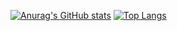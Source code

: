 [![Anurag's GitHub stats](https://github-readme-stats.vercel.app/api?username=JoseNeto5689&show_icons=true&theme=dracula)](https://github.com/anuraghazra/github-readme-stats)
[![Top Langs](https://github-readme-stats.vercel.app/api/top-langs/?username=JoseNeto5689&show_icons=true&theme=dracula&hide=vba)](https://github.com/anuraghazra/github-readme-stats)
